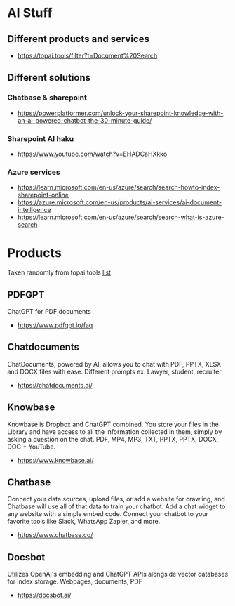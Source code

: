 # AI Stuff

## Different products and services

- https://topai.tools/filter?t=Document%20Search

## Different solutions

### Chatbase & sharepoint

- https://powerplatformer.com/unlock-your-sharepoint-knowledge-with-an-ai-powered-chatbot-the-30-minute-guide/

### Sharepoint AI haku

- https://www.youtube.com/watch?v=EHADCaHXkko

### Azure services

- https://learn.microsoft.com/en-us/azure/search/search-howto-index-sharepoint-online
- https://azure.microsoft.com/en-us/products/ai-services/ai-document-intelligence
- https://learn.microsoft.com/en-us/azure/search/search-what-is-azure-search

# Products

Taken randomly from topai.tools [list](https://topai.tools/filter?t=Document%20Search)

## PDFGPT

ChatGPT for PDF documents

- https://www.pdfgpt.io/faq

## Chatdocuments

ChatDocuments, powered by AI, allows you to chat with PDF, PPTX, XLSX and DOCX files with ease. Different prompts ex. Lawyer, student, recruiter

- https://chatdocuments.ai/

## Knowbase

Knowbase is Dropbox and ChatGPT combined. You store your files in the Library and have access to all the information collected in them, simply by asking a question on the chat. PDF, MP4, MP3, TXT, PPTX, PPTX, DOCX, DOC + YouTube.

- https://www.knowbase.ai/

## Chatbase

Connect your data sources, upload files, or add a website for crawling, and Chatbase will use all of that data to train your chatbot.
Add a chat widget to any website with a simple embed code. Connect your chatbot to your favorite tools like Slack, WhatsApp Zapier, and more.

- https://www.chatbase.co/

## Docsbot

Utilizes OpenAI's embedding and ChatGPT APIs alongside vector databases for index storage. Webpages, documents, PDF

- https://docsbot.ai/
